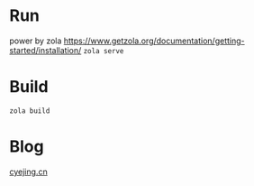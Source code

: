 
# Run 
power by zola https://www.getzola.org/documentation/getting-started/installation/
`zola serve`
# Build
`zola build`

# Blog
[cyejing.cn](https://cyejing.cn)
